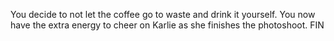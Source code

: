 You decide to not let the coffee go to waste and drink it yourself. You now have the extra energy to cheer on Karlie as she finishes the photoshoot. FIN

